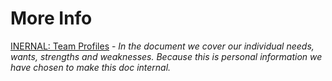# More Info

[INERNAL: Team Profiles](link) -
*In the document we cover our individual needs, wants, strengths and weaknesses. Because this is personal information we have chosen to make this doc internal.*
